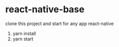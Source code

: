 # react-native-base

clone this project and start for any app react-native

1. yarn install
2. yarn start
